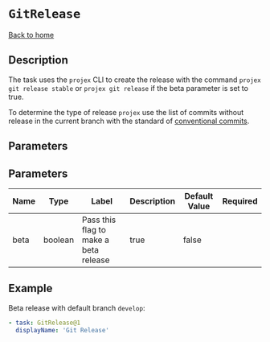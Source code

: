 # `GitRelease`

[Back to home](../../../../README.md)

## Description

The task uses the `projex` CLI to create the release with the command `projex git release stable` or `projex git release` if the beta parameter is set to true.

To determine the type of release `projex` use the list of commits without release in the current branch with the standard of [conventional commits](https://www.conventionalcommits.org/en/v1.0.0/).

## Parameters

## Parameters

| Name                | Type    | Label                                                                 | Description                                                                                           | Default Value | Required |
| ------------------- | ------- | --------------------------------------------------------------------- | ----------------------------------------------------------------------------------------------------- | ------------- | -------- |
| beta      | boolean | Pass this flag to make a beta release                            | true          | false    |

## Example

Beta release with default branch `develop`:

```yaml
- task: GitRelease@1
  displayName: 'Git Release'
```
